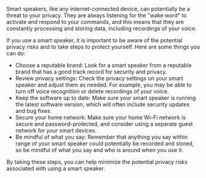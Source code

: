 Smart speakers, like any internet-connected device, can potentially be a threat to your privacy. They are always listening for the "wake word" to activate and respond to your commands, and this means that they are constantly processing and storing data, including recordings of your voice.

If you use a smart speaker, it is important to be aware of the potential privacy risks and to take steps to protect yourself. Here are some things you can do:

- Choose a reputable brand: Look for a smart speaker from a reputable brand that has a good track record for security and privacy.  
- Review privacy settings: Check the privacy settings on your smart speaker and adjust them as needed. For example, you may be able to turn off voice recognition or delete recordings of your voice.  
- Keep the software up to date: Make sure your smart speaker is running the latest software version, which will often include security updates and bug fixes.  
- Secure your home network: Make sure your home Wi-Fi network is secure and password-protected, and consider using a separate guest network for your smart devices.  
- Be mindful of what you say: Remember that anything you say within range of your smart speaker could potentially be recorded and stored, so be mindful of what you say and who is around when you use it.  

By taking these steps, you can help minimize the potential privacy risks associated with using a smart speaker.
